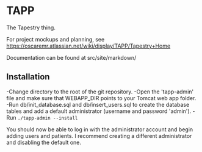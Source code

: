 TAPP
====

The Tapestry thing.

For project mockups and planning, see https://oscaremr.atlassian.net/wiki/display/TAPP/Tapestry+Home

Documentation can be found at src/site/markdown/

Installation
------------

-Change directory to the root of the git repository.
-Open the 'tapp-admin' file and make sure that WEBAPP_DIR points to your Tomcat web app folder.
-Run db/init_database.sql and db/insert_users.sql to create the database tables and add a default administrator (username and password 'admin').
-Run `./tapp-admin --install`

You should now be able to log in with the administrator account and begin adding users and patients. I recommend creating a different administrator and disabling the default one.

